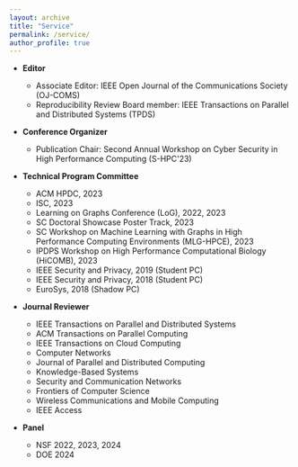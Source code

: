 ```yaml
---
layout: archive
title: "Service"
permalink: /service/
author_profile: true
---
```

* **Editor**
    * Associate Editor: IEEE Open Journal of the Communications Society (OJ-COMS)
    * Reproducibility Review Board member: IEEE Transactions on Parallel and Distributed Systems (TPDS) 

* **Conference Organizer** 
    * Publication Chair: Second Annual Workshop on Cyber Security in High Performance Computing (S-HPC'23)

* **Technical Program Committee**
    * ACM HPDC, 2023
    * ISC, 2023
    * Learning on Graphs Conference (LoG), 2022, 2023
    * SC Doctoral Showcase Poster Track, 2023
    * SC Workshop on Machine Learning with Graphs in High Performance Computing Environments (MLG-HPCE), 2023
    * IPDPS Workshop on High Performance Computational Biology (HiCOMB), 2023
    * IEEE Security and Privacy, 2019 (Student PC)
    * IEEE Security and Privacy, 2018 (Student PC)
    * EuroSys, 2018 (Shadow PC)

* **Journal Reviewer**
    * IEEE Transactions on Parallel and Distributed Systems
    * ACM Transactions on Parallel Computing
    * IEEE Transactions on Cloud Computing
    * Computer Networks
    * Journal of Parallel and Distributed Computing
    * Knowledge-Based Systems
    * Security and Communication Networks
    * Frontiers of Computer Science
    * Wireless Communications and Mobile Computing
    * IEEE Access

* **Panel**
    * NSF 2022, 2023, 2024
    * DOE 2024

